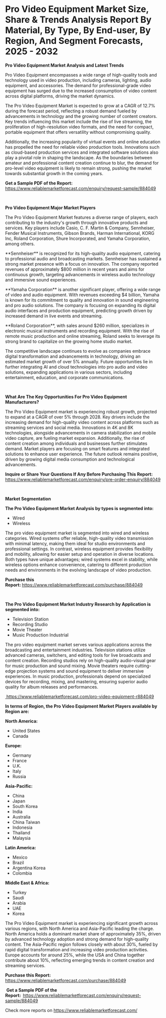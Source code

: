 <p><h1>Pro Video Equipment Market Size, Share & Trends Analysis Report By Material, By Type, By End-user, By Region, And Segment Forecasts, 2025 - 2032</h1></p><p><strong>Pro Video Equipment Market Analysis and Latest Trends</strong></p>
<p><p>Pro Video Equipment encompasses a wide range of high-quality tools and technology used in video production, including cameras, lighting, audio equipment, and accessories. The demand for professional-grade video equipment has surged due to the increased consumption of video content across digital platforms, driving the market dynamics.</p><p>The Pro Video Equipment Market is expected to grow at a CAGR of 12.7% during the forecast period, reflecting a robust demand fueled by advancements in technology and the growing number of content creators. Key trends influencing this market include the rise of live streaming, the proliferation of high-resolution video formats, and the need for compact, portable equipment that offers versatility without compromising quality.</p><p>Additionally, the increasing popularity of virtual events and online education has propelled the need for reliable video production tools. Innovations such as cloud-based production services and integrated software solutions also play a pivotal role in shaping the landscape. As the boundaries between amateur and professional content creation continue to blur, the demand for pro-level video equipment is likely to remain strong, pushing the market towards substantial growth in the coming years.</p></p>
<p><strong>Get a Sample PDF of the Report:&nbsp;</strong> <a href="https://www.reliablemarketforecast.com/enquiry/request-sample/884049?utm_campaign=2219&utm_medium=2&utm_source=Github&utm_content=ia&utm_term=10022025&utm_id=pro-video-equipment">https://www.reliablemarketforecast.com/enquiry/request-sample/884049</a></p>
<p>&nbsp;</p>
<p><strong>Pro Video Equipment Major Market Players</strong></p>
<p><p>The Pro Video Equipment Market features a diverse range of players, each contributing to the industry's growth through innovative products and services. Key players include Casio, C. F. Martin & Company, Sennheiser, Fender Musical Instruments, Gibson Brands, Harman International, KORG Inc, Roland Corporation, Shure Incorporated, and Yamaha Corporation, among others.</p><p>**Sennheiser** is recognized for its high-quality audio equipment, catering to professional audio and broadcasting markets. Sennheiser has sustained a strong market presence with a focus on innovation. The company reported revenues of approximately $800 million in recent years and aims for continuous growth, targeting advancements in wireless audio technology and immersive sound experiences.</p><p>**Yamaha Corporation** is another significant player, offering a wide range of video and audio equipment. With revenues exceeding $4 billion, Yamaha is known for its commitment to quality and innovation in sound engineering and pro audio solutions. The company is focusing on expanding its digital audio interfaces and production equipment, predicting growth driven by increased demand in live events and streaming.</p><p>**Roland Corporation**, with sales around $260 million, specializes in electronic musical instruments and recording equipment. With the rise of remote music production and online streaming, Roland seeks to leverage its strong brand to capitalize on the growing home studio market. </p><p>The competitive landscape continues to evolve as companies embrace digital transformation and advancements in technology, driving an estimated market growth of over 5% annually. Future opportunities lie in further integrating AI and cloud technologies into pro audio and video solutions, expanding applications in various sectors, including entertainment, education, and corporate communications.</p></p>
<p>&nbsp;</p>
<p><strong>What Are The Key Opportunities For Pro Video Equipment Manufacturers?</strong></p>
<p><p>The Pro Video Equipment market is experiencing robust growth, projected to expand at a CAGR of over 5% through 2028. Key drivers include the increasing demand for high-quality video content across platforms such as streaming services and social media. Innovations in 4K and 8K technologies, alongside advancements in camera stabilization and mobile video capture, are fueling market expansion. Additionally, the rise of content creation among individuals and businesses further stimulates demand. Market players are focusing on smart features and integrated solutions to enhance user experience. The future outlook remains positive, driven by growing digital media consumption and technological advancements.</p></p>
<p><strong>Inquire or Share Your Questions If Any Before Purchasing This Report:</strong> <a href="https://www.reliablemarketforecast.com/enquiry/pre-order-enquiry/884049?utm_campaign=2219&utm_medium=2&utm_source=Github&utm_content=ia&utm_term=10022025&utm_id=pro-video-equipment">https://www.reliablemarketforecast.com/enquiry/pre-order-enquiry/884049</a></p>
<p>&nbsp;</p>
<p><strong>Market Segmentation</strong></p>
<p><strong>The Pro Video Equipment Market Analysis by types is segmented into:</strong></p>
<p><ul><li>Wired</li><li>Wireless</li></ul></p>
<p><p>The pro video equipment market is segmented into wired and wireless categories. Wired systems offer reliable, high-quality video transmission with minimal latency, making them ideal for studio environments and professional settings. In contrast, wireless equipment provides flexibility and mobility, allowing for easier setup and operation in diverse locations. Both types have unique advantages; wired systems excel in stability, while wireless options enhance convenience, catering to different production needs and environments in the evolving landscape of video production.</p></p>
<p><strong>Purchase this Report:&nbsp;</strong><a href="https://www.reliablemarketforecast.com/purchase/884049?utm_campaign=2219&utm_medium=2&utm_source=Github&utm_content=ia&utm_term=10022025&utm_id=pro-video-equipment">https://www.reliablemarketforecast.com/purchase/884049</a></p>
<p>&nbsp;</p>
<p><strong>The Pro Video Equipment Market Industry Research by Application is segmented into:</strong></p>
<p><ul><li>Television Station</li><li>Recording Studio</li><li>Movie Theater</li><li>Music Production Industrial</li></ul></p>
<p><p>The pro video equipment market serves various applications across the broadcasting and entertainment industries. Television stations utilize advanced cameras, switchers, and editing tools for live broadcasts and content creation. Recording studios rely on high-quality audio-visual gear for music production and sound mixing. Movie theaters require cutting-edge projection systems and sound equipment to deliver immersive experiences. In music production, professionals depend on specialized devices for recording, mixing, and mastering, ensuring superior audio quality for album releases and performances.</p></p>
<p><a href="https://www.reliablemarketforecast.com/pro-video-equipment-r884049?utm_campaign=2219&utm_medium=2&utm_source=Github&utm_content=ia&utm_term=10022025&utm_id=pro-video-equipment">&nbsp;https://www.reliablemarketforecast.com/pro-video-equipment-r884049</a></p>
<p><strong>In terms of Region, the Pro Video Equipment Market Players available by Region are:</strong></p>
<p>
    <p> <strong> North America: </strong>
        <ul>
            <li>United States</li>
            <li>Canada</li>
        </ul>
        </p> 
    <p> <strong> Europe: </strong>
        <ul>
            <li>Germany</li>
            <li>France</li>
            <li>U.K.</li>
            <li>Italy</li>
            <li>Russia</li>
        </ul>
        </p> 
    <p> <strong> Asia-Pacific: </strong>
        <ul>
            <li>China</li>
            <li>Japan</li>
            <li>South Korea</li>
            <li>India</li>
            <li>Australia</li>
            <li>China Taiwan</li>
            <li>Indonesia</li>
            <li>Thailand</li>
            <li>Malaysia</li>
        </ul>
        </p> 
    <p> <strong> Latin America: </strong>
        <ul>
            <li>Mexico</li>
            <li>Brazil</li>
            <li>Argentina Korea</li>
            <li>Colombia</li>
        </ul>
        </p> 
    <p> <strong> Middle East & Africa: </strong>
        <ul>
            <li>Turkey</li>
            <li>Saudi</li>
            <li>Arabia</li>
            <li>UAE</li>
            <li>Korea</li>
        </ul>
    </p>
    </p>
<p><p>The Pro Video Equipment market is experiencing significant growth across various regions, with North America and Asia-Pacific leading the charge. North America holds a dominant market share of approximately 35%, driven by advanced technology adoption and strong demand for high-quality content. The Asia-Pacific region follows closely with about 30%, fueled by rapid digital transformation and increasing video production activities. Europe accounts for around 25%, while the USA and China together contribute about 10%, reflecting emerging trends in content creation and streaming services.</p></p>
<p><strong>Purchase this Report: </strong><a href="https://www.reliablemarketforecast.com/purchase/884049?utm_campaign=2219&utm_medium=2&utm_source=Github&utm_content=ia&utm_term=10022025&utm_id=pro-video-equipment">https://www.reliablemarketforecast.com/purchase/884049</a></p>
<p>&nbsp;<strong>Get a Sample PDF of the Report:&nbsp;&nbsp;</strong><a href="https://www.reliablemarketforecast.com/enquiry/request-sample/884049?utm_campaign=2219&utm_medium=2&utm_source=Github&utm_content=ia&utm_term=10022025&utm_id=pro-video-equipment">https://www.reliablemarketforecast.com/enquiry/request-sample/884049</a></p>
<p><strong></strong></p>
<p>Check more reports on <a href="https://www.reliablemarketforecast.com/?utm_campaign=2219&utm_medium=2&utm_source=Github&utm_content=ia&utm_term=10022025&utm_id=pro-video-equipment">https://www.reliablemarketforecast.com/</a></p>